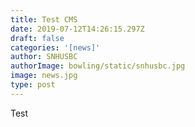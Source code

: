 ```yaml
---
title: Test CMS
date: 2019-07-12T14:26:15.297Z
draft: false
categories: '[news]'
author: SNHUSBC
authorImage: bowling/static/snhusbc.jpg
image: news.jpg
type: post
---
```

Test
